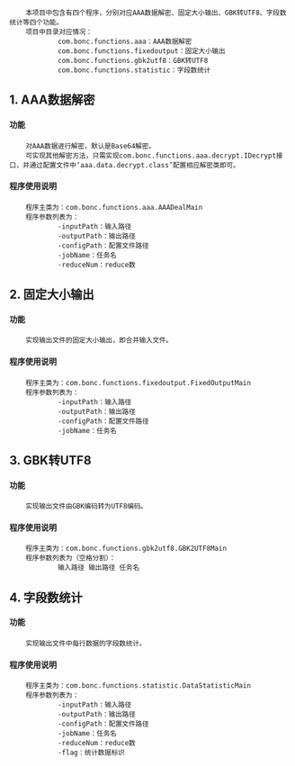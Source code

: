         本项目中包含有四个程序，分别对应AAA数据解密、固定大小输出、GBK转UTF8、字段数统计等四个功能。
        项目中目录对应情况：
                com.bonc.functions.aaa：AAA数据解密
                com.bonc.functions.fixedoutput：固定大小输出
                com.bonc.functions.gbk2utf8：GBK转UTF8
                com.bonc.functions.statistic：字段数统计

## 1. AAA数据解密 ##
#### 功能 ####
        对AAA数据进行解密，默认是Base64解密。
        可实现其他解密方法，只需实现com.bonc.functions.aaa.decrypt.IDecrypt接口，并通过配置文件中‘aaa.data.decrypt.class’配置相应解密类即可。
#### 程序使用说明 ####
        程序主类为：com.bonc.functions.aaa.AAADealMain
        程序参数列表为：
                -inputPath：输入路径
                -outputPath：输出路径
                -configPath：配置文件路径
                -jobName：任务名
                -reduceNum：reduce数

## 2. 固定大小输出 ##
#### 功能 ####
        实现输出文件的固定大小输出，即合并输入文件。
#### 程序使用说明 ####
        程序主类为：com.bonc.functions.fixedoutput.FixedOutputMain
        程序参数列表为：
                -inputPath：输入路径
                -outputPath：输出路径
                -configPath：配置文件路径
                -jobName：任务名

## 3. GBK转UTF8 ##
#### 功能 ####
        实现输出文件由GBK编码转为UTF8编码。
#### 程序使用说明 ####
        程序主类为：com.bonc.functions.gbk2utf8.GBK2UTF8Main
        程序参数列表为（空格分割）：
                输入路径 输出路径 任务名

## 4. 字段数统计 ##
#### 功能 ####
        实现输出文件中每行数据的字段数统计。
#### 程序使用说明 ####
        程序主类为：com.bonc.functions.statistic.DataStatisticMain
        程序参数列表为：
                -inputPath：输入路径
                -outputPath：输出路径
                -configPath：配置文件路径
                -jobName：任务名
                -reduceNum：reduce数
                -flag：统计数据标识